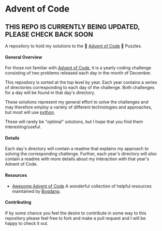# Advent of Code

## THIS REPO IS CURRENTLY BEING UPDATED, PLEASE CHECK BACK SOON

A repository to hold my solutions to the :christmas_tree: [Advent of Code](https://adventofcode.com/) :christmas_tree: Puzzles.
#### General Overview
For those not familiar with [Advent of Code](https://adventofcode.com/), it is a yearly coding challenge consisting of two problems released each day in the month of December.

This repository is sorted at the top level by year. Each year contains a series of directories corresponding to each day of the challenge. Both challenges for a day will be found in that day's directory.

These solutions represent my general effort to solve the challenges and may therefore employ a variety of different technologies and approaches, but most will use [python](https://www.python.org/).

These will rarely be "optimal" solutions, but I hope that you find them interesting/useful.

#### Details
Each day's directory will contain a readme that explains my approach to solving the corresponding challenge. Further, each year's directory will _also_ contain a readme with more details about my interaction with that year's Advent of Code.

#### Resources
- [Awesome Advent of Code](https://github.com/Bogdanp/awesome-advent-of-code)
    A wonderful collection of helpful resources maintained by [Bogdanp](https://github.com/Bogdanp).

#### Contributing
If by some chance you feel the desire to contribute in some way to this repository please feel free to fork and make a pull request and I will be happy to check it out.
